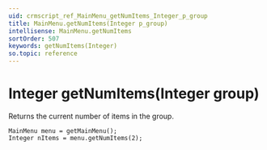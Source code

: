 ```yaml
---
uid: crmscript_ref_MainMenu_getNumItems_Integer_p_group
title: MainMenu.getNumItems(Integer p_group)
intellisense: MainMenu.getNumItems
sortOrder: 507
keywords: getNumItems(Integer)
so.topic: reference
---
```


# Integer getNumItems(Integer group)

Returns the current number of items in the group.

```crmscript
MainMenu menu = getMainMenu();
Integer nItems = menu.getNumItems(2);
```
